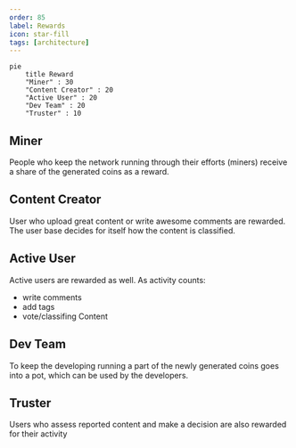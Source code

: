 ```yaml
---
order: 85
label: Rewards
icon: star-fill
tags: [architecture]
---
```


```mermaid
pie
    title Reward
    "Miner" : 30
    "Content Creator" : 20
    "Active User" : 20
    "Dev Team" : 20
    "Truster" : 10 
```

## Miner
People who keep the network running through their efforts (miners) receive a share of the generated coins as a reward.

## Content Creator
User who upload great content or write awesome comments are rewarded.
The user base decides for itself how the content is classified.

## Active User
Active users are rewarded as well. As activity counts:
- write comments
- add tags
- vote/classifing Content

## Dev Team
To keep the developing running a part of the newly generated coins goes into a pot, which can be used by the developers.

## Truster
Users who assess reported content and make a decision are also rewarded for their activity
